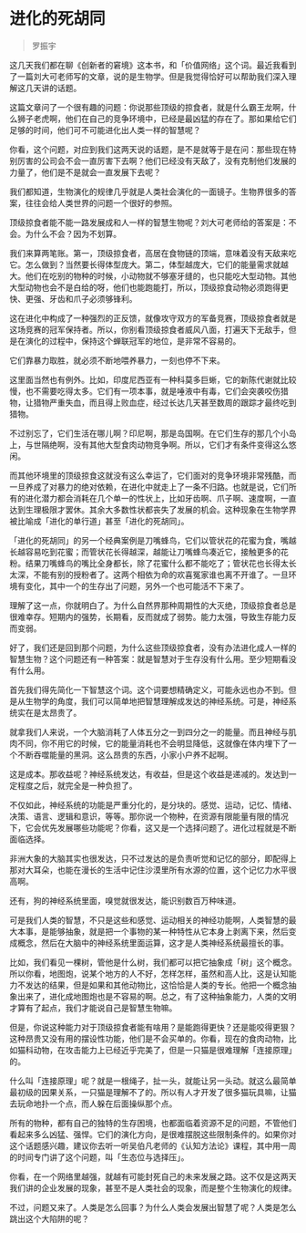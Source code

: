 # 进化的死胡同

> 罗振宇

这几天我们都在聊《创新者的窘境》这本书，和「价值网络」这个词。最近我看到了一篇刘大可老师写的文章，说的是生物学。但是我觉得恰好可以帮助我们深入理解这几天讲的话题。

这篇文章问了一个很有趣的问题：你说那些顶级的掠食者，就是什么霸王龙啊，什么狮子老虎啊，他们在自己的竞争环境中，已经是最凶猛的存在了。那如果给它们足够的时间，他们可不可能进化出人类一样的智慧呢？

你看，这个问题，对应到我们这两天说的话题，是不是就等于是在问：那些现在特别厉害的公司会不会一直厉害下去啊？他们已经没有天敌了，没有克制他们发展的力量了，他们是不是就会一直发展下去呢？

我们都知道，生物演化的规律几乎就是人类社会演化的一面镜子。生物界很多的答案，往往会给人类世界的问题一个很好的参照。

顶级掠食者能不能一路发展成和人一样的智慧生物呢？刘大可老师给的答案是：不会。为什么不会？因为不划算。

我们来算两笔账。第一，顶级掠食者，高居在食物链的顶端，意味着没有天敌来吃它。怎么做到？当然要长得体型庞大。第二，体型越庞大，它们的能量需求就越大。他们在吃别的物种的时候，小动物就不够塞牙缝的，也只能吃大型动物。其他大型动物也会不是白给的呀，他们也能跑能打，所以，顶级掠食动物必须跑得更快、更强、牙齿和爪子必须够锋利。

这在进化中构成了一种强烈的正反馈，就像攻守双方的军备竞赛，顶级掠食者就是这场竞赛的冠军保持者。所以，你别看顶级掠食者威风八面，打遍天下无敌手，但是在演化的过程中，保持这个蝉联冠军的地位，是非常不容易的。

它们靠暴力取胜，就必须不断地喂养暴力，一刻也停不下来。

这里面当然也有例外。比如，印度尼西亚有一种科莫多巨蜥，它的新陈代谢就比较慢，也不需要吃得太多。它们有一项本事，就是唾液中有毒，它们会突袭咬伤猎物，让猎物严重失血，而且得上败血症，经过长达几天甚至数周的跟踪才最终吃到猎物。

不过别忘了，它们生活在哪儿啊？印尼啊，那是岛国啊。在它们生存的那几个小岛上，与世隔绝啊，没有其他大型食肉动物竞争啊。所以，它们才有条件变得这么悠闲。

而其他环境里的顶级掠食这就没有这么幸运了，它们面对的竞争环境非常残酷，而一旦养成了对暴力的绝对依赖，在进化中就走上了一条不归路。也就是说，它们所有的进化潜力都会消耗在几个单一的性状上，比如牙齿啊、爪子啊、速度啊，一直达到生理极限才罢休。其余大多数性状都丧失了发展的机会。这种现象在生物学界被比喻成「进化的单行道」甚至「进化的死胡同」。

「进化的死胡同」的另一个经典案例是刀嘴蜂鸟，它们以管状花的花蜜为食，嘴越长越容易吃到花蜜；而管状花长得越深，越能让刀嘴蜂鸟凑近它，接触更多的花粉。结果刀嘴蜂鸟的嘴比全身都长，除了花蜜什么都不能吃了；管状花也长得太长太深，不能有别的授粉者了。这两个相依为命的欢喜冤家谁也离不开谁了。一旦环境有变化，其中一个的生存出了问题，另外一个也可能活不下来了。

理解了这一点，你就明白了。为什么自然界那种周期性的大灭绝，顶级掠食者总是很难幸存。短期内的强势，长期看，反而就成了弱势。能力太强，导致生存能力反而变弱。

好了，我们还是回到那个问题，为什么这些顶级掠食者，没有办法进化成人一样的智慧生物？这个问题还有一种答案：就是智慧对于生存没有什么用。至少短期看没有什么用。

首先我们得先简化一下智慧这个词。这个词要想精确定义，可能永远也办不到。但是从生物学的角度，我们可以简单地把智慧理解成发达的神经系统。可是，神经系统实在是太昂贵了。

就拿我们人来说，一个大脑消耗了人体五分之一到四分之一的能量。而且神经与肌肉不同，你不用它的时候，它的能量消耗也不会明显降低，这就像在体内埋下了一个不断吞噬能量的黑洞。这么昂贵的东西，小家小户养不起啊。

这是成本。那收益呢？神经系统发达，有收益，但是这个收益是递减的。发达到一定程度之后，就完全是一种负担了。

不仅如此，神经系统的功能是严重分化的，是分块的。感觉、运动，记忆、情绪、决策、语言、逻辑和意识，等等。那你说一个物种，在资源有限能量有限的情况下，它会优先发展哪些功能呢？你看，这又是一个选择问题了。进化过程就是不断面临选择。

非洲大象的大脑其实也很发达，只不过发达的是负责听觉和记忆的部分，即配得上那对大耳朵，也能在漫长的生活中记住沙漠里所有水源的位置，这个记忆力水平很高啊。

还有，狗的神经系统里面，嗅觉就很发达，能识别数百万种味道。

可是我们人类的智慧，不只是这些和感觉、运动相关的神经功能啊，人类智慧的最大本事，是能够抽象，就是把一个事物的某一种特性从它本身上剥离下来，然后变成概念，然后在大脑中的神经系统里面运算，这才是人类神经系统最擅长的事。

比如，我们看见一棵树，管他是什么树，我们都可以把它抽象成「树」这个概念。所以你看，地图炮，说某个地方的人不好，怎样怎样，虽然和高人比，这是认知能力不发达的结果，但是如果和其他动物比，这恰恰是人类的专长。他把一个概念抽象出来了，进化成地图炮也是不容易的啊。总之，有了这种抽象能力，人类的文明才算有了起点，我们才能说自己是智慧生物嘛。

但是，你说这种能力对于顶级掠食者能有啥用？是能跑得更快？还是能咬得更狠？这种昂贵又没有用的摆设性功能，他们是不会买单的。你看，现在的食肉动物，比如猫科动物，在攻击能力上已经近乎完美了，但是一只猫是很难理解「连接原理」的。

什么叫「连接原理」呢？就是一根绳子，扯一头，就能让另一头动。就这么最简单最初级的因果关系，一只猫是理解不了的。所以有人才开发了很多猫玩具嘛，让猫去玩命地扑一个点，而人躲在后面操纵那个点。

所有的物种，都有自己的独特的生存困境，也都面临着资源不足的问题，不管他们看起来多么凶猛、强悍。它们的演化方向，是很难摆脱这些限制条件的。如果你对这个话题感兴趣，建议你去听一听吴伯凡老师的《认知方法论》课程，其中用一周的时间专门讲了这个问题，叫「生态位与选择压」。

你看，在一个网络里越强，就越有可能封死自己的未来发展之路。这不仅是这两天我们讲的企业发展的现象，甚至不是人类社会的现象，而是整个生物演化的规律。

不过，问题又来了。人类是怎么回事？为什么人类会发展出智慧了呢？人类是怎么跳出这个大陷阱的呢？

